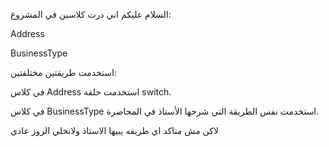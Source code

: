 السلام عليكم
اني درت كلاسين في المشروع:

Address

BusinessType

استخدمت طريقتين مختلفتين:

في كلاس Address استخدمت حلقة switch.

في كلاس BusinessType استخدمت نفس الطريقة التي شرحها الأستاذ في المحاضرة.

لاكن مش متاكد اي طريقه يبيها الاستاذ ولانخلي الزوز عادي
